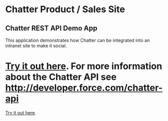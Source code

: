 # Chatter Product / Sales Site
## Chatter REST API Demo App

This application demonstrates how Chatter can be integrated into an intranet site to make it social.

[Try it out here](http://chatter-intranet.heroku.com).  For more information about the Chatter API see http://developer.force.com/chatter-api
=======

 

[Try it out here](http://chatter-intranet.heroku.com).  

 
